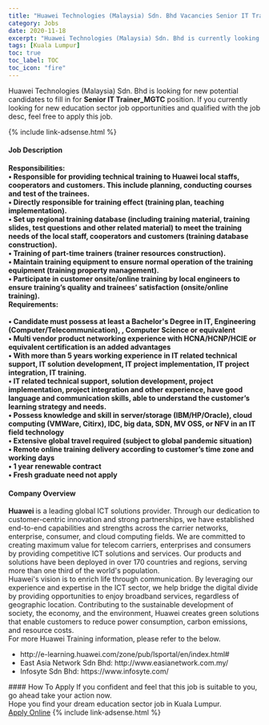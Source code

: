 ```yaml
---
title: "Huawei Technologies (Malaysia) Sdn. Bhd Vacancies Senior IT Trainer_MGTC" 
category: Jobs 
date: 2020-11-18 
excerpt: "Huawei Technologies (Malaysia) Sdn. Bhd is currently looking for suitable person to fill in the Senior IT Trainer_MGTC which positioned at Kuala Lumpur" 
tags: [Kuala Lumpur] 
toc: true 
toc_label: TOC 
toc_icon: "fire" 
--- 
```


<p>Huawei Technologies (Malaysia) Sdn. Bhd is looking for new potential candidates to fill in for <b>Senior IT Trainer_MGTC</b> position. If you currently looking for new education sector job opportunities and qualified with the job desc, feel free to apply this job.
</p>{% include link-adsense.html %} 
 <div><div><div><h4>Job Description</h4></div></div><div><div><span><div><div><strong>Responsibilities:</strong></div><div><strong>&#8226; Responsible for providing technical training to Huawei local staffs, cooperators and customers. This include planning, conducting courses and test of the trainees.<br>&#8226; Directly responsible for training effect (training plan, teaching implementation).<br>&#8226; Set up regional training database (including training material, training slides, test questions and other related material) to meet the training needs of the local staff, cooperators and customers (training database construction).<br>&#8226; Training of part-time trainers (trainer resources construction).<br>&#8226; Maintain training equipment to ensure normal operation of the training equipment (training property management).<br>&#8226; Participate in customer onsite/online training by local engineers to ensure training&#8217;s quality and trainees&#8217; satisfaction (onsite/online training).</strong></div><div><strong>Requirements:</strong></div><div><br><strong>&#8226; Candidate must possess at least a Bachelor's Degree in IT, Engineering (Computer/Telecommunication), , Computer Science or equivalent<br>&#8226; Multi vendor product networking experience with HCNA/HCNP/HCIE or equivalent certification is an added advantages<br>&#8226; With more than 5 years working experience in IT related technical support, IT solution development, IT project implementation, IT project integration, IT training.<br>&#8226; IT related technical support, solution development, project implementation, project integration and other experience, have good language and communication skills, able to understand the customer&#8217;s learning strategy and needs.<br>&#8226; Possess knowledge and skill in server/storage (IBM/HP/Oracle), cloud computing (VMWare, Citirx), IDC, big data, SDN, MV OSS, or NFV in an IT field technology<br>&#8226; Extensive global travel required (subject to global pandemic situation)<br>&#8226; Remote online training delivery according to customer&#8217;s time zone and working days<br>&#8226; 1 year renewable contract<br>&#8226; Fresh graduate need not apply</strong></div></div></span></div></div></div> 
<div><div><div><h4>Company Overview</h4></div></div><div><div><span><div><div>
<div>
<strong>Huawei </strong>is a leading global ICT solutions provider. Through our dedication to customer-centric innovation and strong partnerships, we have established end-to-end capabilities and strengths across the carrier networks, enterprise, consumer, and cloud computing fields. We are committed to creating maximum value for telecom carriers, enterprises and consumers by providing competitive ICT solutions and services. Our products and solutions have been deployed in over 170 countries and regions, serving more than one third of the world's population.</div>
<div>
		Huawei's vision is to enrich life through communication. By leveraging our experience and expertise in the ICT sector, we help bridge the digital divide by providing opportunities to enjoy broadband services, regardless of geographic location. Contributing to the sustainable development of society, the economy, and the environment, Huawei creates green solutions that enable customers to reduce power consumption, carbon emissions, and resource costs.</div>
<div>
		For more Huawei Training information, please refer to the below.</div>
<ul>
<li>
			http://e-learning.huawei.com/zone/pub/lsportal/en/index.html#</li>
<li>
			East Asia Network Sdn Bhd: http://www.easianetwork.com.my/</li>
<li>
			Infosyte Sdn Bhd: https://www.infosyte.com/</li>
</ul>
</div></div></span></div></div></div> 
#### How To Apply 
If you confident and feel that this job is suitable to you, go ahead take your action now. <br/> 
Hope you find your dream education sector job in Kuala Lumpur. <br/> 
<a href="https://www.jobstreet.com.my/en/job/senior-it-trainer_mgtc-4426226?jobId=jobstreet-my-job-4426226&sectionRank=26&token=0~2d38553a-f94c-4e3d-b421-a4fa9c17a1a0&fr=SRP%20View%20In%20New%20Ta" class="btn btn--info" target="_blank" rel="nofollow noopenner">Apply Online</a> 
{% include link-adsense.html %} 